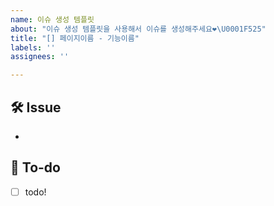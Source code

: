 ```yaml
---
name: 이슈 생성 템플릿
about: "이슈 생성 템플릿을 사용해서 이슈를 생성해주세요❤️‍\U0001F525"
title: "[] 페이지이름 - 기능이름"
labels: ''
assignees: ''

---
```


## 🛠 Issue
<!-- 이슈에 대해 간략하게 설명해주세요 -->
-
## 📝 To-do
<!-- 진행할 작업에 대해 적어주세요 -->
- [ ] todo!
